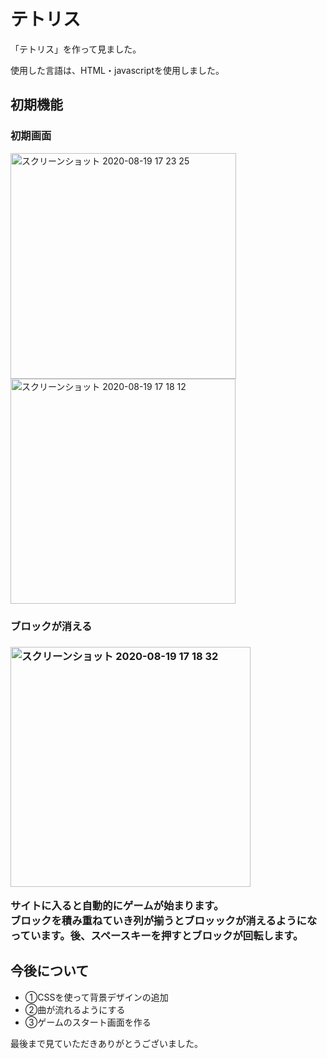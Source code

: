 <h1>テトリス</h1>
<p>「テトリス」を作って見ました。</p>
<p>使用した言語は、HTML・javascriptを使用しました。</p>
<h2>初期機能</h2>
<h3>初期画面</h3>
<img width="361" alt="スクリーンショット 2020-08-19 17 23 25" src="https://user-images.githubusercontent.com/69723183/90610728-ce96e000-e240-11ea-8e6f-0528aef42e10.png"><img width="360" alt="スクリーンショット 2020-08-19 17 18 12" src="https://user-images.githubusercontent.com/69723183/90610452-621be100-e240-11ea-8d99-63fd898659e5.png">
<h3>ブロックが消える<h3>
<img width="384" alt="スクリーンショット 2020-08-19 17 18 32" src="https://user-images.githubusercontent.com/69723183/90610469-6811c200-e240-11ea-81e0-beb4ad95be6d.png">
<p>サイトに入ると自動的にゲームが始まります。<br>ブロックを積み重ねていき列が揃うとブロッックが消えるようになっています。後、スペースキーを押すとブロックが回転します。</p>
<h2>今後について</h2>
 <ul>
   <li>①CSSを使って背景デザインの追加</li>
   <li>②曲が流れるようにする</li>
  <li>③ゲームのスタート画面を作る</li>
 </ul>
 <p>最後まで見ていただきありがとうございました。</p>
